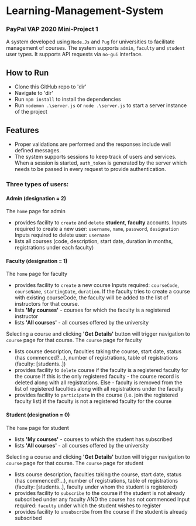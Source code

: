 # Learning-Management-System
### PayPal VAP 2020 Mini-Project 1
A system developed using `Node.Js` and `Pug` for universities to facilitate management of courses. The system supports `admin`, `faculty` and `student` user types. It supports API requests via `no-gui` interface. 

## How to Run

* Clone this GitHub repo to 'dir'
* Navigate to 'dir'
* Run `npm install` to install the dependencies
* Run `nodemon .\server.js` or `node .\server.js` to start a server instance of the project

## Features

* Proper validations are performed and the responses include well defined messages.
* The system supports sessions to keep track of users and services. When a session is started, `auth_token` is generated by the server which needs to be passed in every request to provide authentication.

### Three types of users: 
#### Admin (designation = 2)
The `home` page for admin
* provides facility to `create` and `delete` **student**, **faculty** accounts. 
Inputs required to create a new user: `username`, `name`, `password`, `designation`
Inputs required to delete user: `username`
* lists all courses (code, description, start date, duration in months, registrations under each faculty) 

#### Faculty (designation = 1)
The `home` page for faculty
* provides facility to `create` a new course
  Inputs required: `courseCode`, `courseName`, `startingDate`, `duration`. If the faculty tries to create a course with existing courseCode, the faculty will be added to the list of instructors for that course.
 * lists **'My courses'** - courses for which the faculty is a registered instructor
 * lists **'All courses'** - all courses offered by the university

Selecting a course and clicking **'Get Details'** button will trigger navigation to `course` page for that course.
The `course` page for faculty
*	lists course description, faculties taking the course, start date, status (has commenced?...), number of registrations, table of registrations (faculty: [students..])
*	provides facility to `delete` course if the faculty is a registered faculty for the course
	If this is the only registered faculty - the course record is deleted along with all registrations.
	Else - faculty is removed from the list of registered faculties along with all registrations under the faculty
* provides facility to `participate` in the course (i.e. join the registered faculty list) if the faculty is not a registered faculty for the course

#### Student (designation = 0)
The `home` page for student
 * lists **'My courses'** - courses to which the student has subscribed
 * lists **'All courses'** - all courses offered by the university

Selecting a course and clicking **'Get Details'** button will trigger navigation to `course` page for that course.
The `course` page for student
* lists course description, faculties taking the course, start date, status (has commenced?...), number of registrations, table of registrations (faculty: [students..], faculty under whom the student is registered)
* provides facility to `subscribe` to the course if the student is not already subscribed under any faculty AND the course has not commenced
Input required: `faculty` under which the student wishes to register
* provides facility to `unsubscribe` from the course if the student is already subscribed


